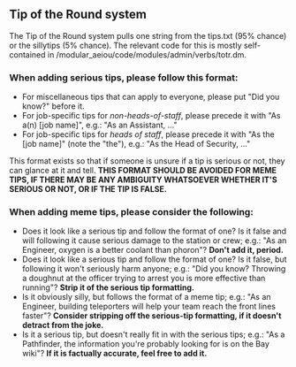 ## Tip of the Round system

The Tip of the Round system pulls one string from the tips.txt (95% chance) or the sillytips (5% chance). The relevant code for this is mostly self-contained in /modular_aeiou/code/modules/admin/verbs/totr.dm.

### When adding serious tips, please follow this format:

* For miscellaneous tips that can apply to everyone, please put "Did you know?" before it.
* For job-specific tips for *non-heads-of-staff*, please precede it with "As a(n) [job name]", e.g.: "As an Assistant, ..."
* For job-specific tips for *heads of staff*, please precede it with "As the [job name]" (note the "the"), e.g.: "As the Head of Security, ..."

This format exists so that if someone is unsure if a tip is serious or not, they can glance at it and tell. **THIS FORMAT SHOULD BE AVOIDED FOR MEME TIPS, IF THERE MAY BE ANY AMBIGUITY WHATSOEVER WHETHER IT'S SERIOUS OR NOT, OR IF THE TIP IS FALSE.**

### When adding meme tips, please consider the following:

* Does it look like a serious tip and follow the format of one? Is it false and will following it cause serious damage to the station or crew; e.g.: "As an Engineer, oxygen is a better coolant than phoron"? **Don't add it, period.**
* Does it look like a serious tip and follow the format of one? Is it false, but following it won't seriously harm anyone; e.g.: "Did you know? Throwing a doughnut at the officer trying to arrest you is more effective than running"? **Strip it of the serious tip formatting.**
* Is it obviously silly, but follows the format of a meme tip; e.g.: "As an Engineer, building teleporters will help your team reach the front lines faster"? **Consider stripping off the serious-tip formatting, if it doesn't detract from the joke.**
* Is it a serious tip, but doesn't really fit in with the serious tips; e.g.: "As a Pathfinder, the information you're probably looking for is on the Bay wiki"? **If it is factually accurate, feel free to add it.**
